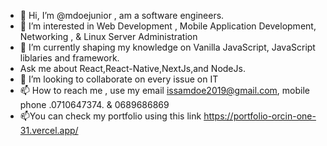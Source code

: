 - 👋 Hi, I’m @mdoejunior , am a software engineers.
- 👀 I’m interested in Web Development , Mobile Application Development, Networking , & Linux Server Administration
- 🌱 I’m currently shaping my knowledge on Vanilla JavaScript, JavaScript liblaries and framework.
- Ask me about React,React-Native,NextJs,and NodeJs.
- 💞️ I’m looking to collaborate on every issue on IT
- 📫 How to reach me , use my email issamdoe2019@gmail.com, mobile phone .0710647374. & 0689686869
- 📫You can check my portfolio using this link https://portfolio-orcin-one-31.vercel.app/

<!---
mdoejunior/mdoejunior is a ✨ special ✨ repository because its `README.md` (this file) appears on your GitHub profile.
You can click the Preview link to take a look at your changes.
--->
